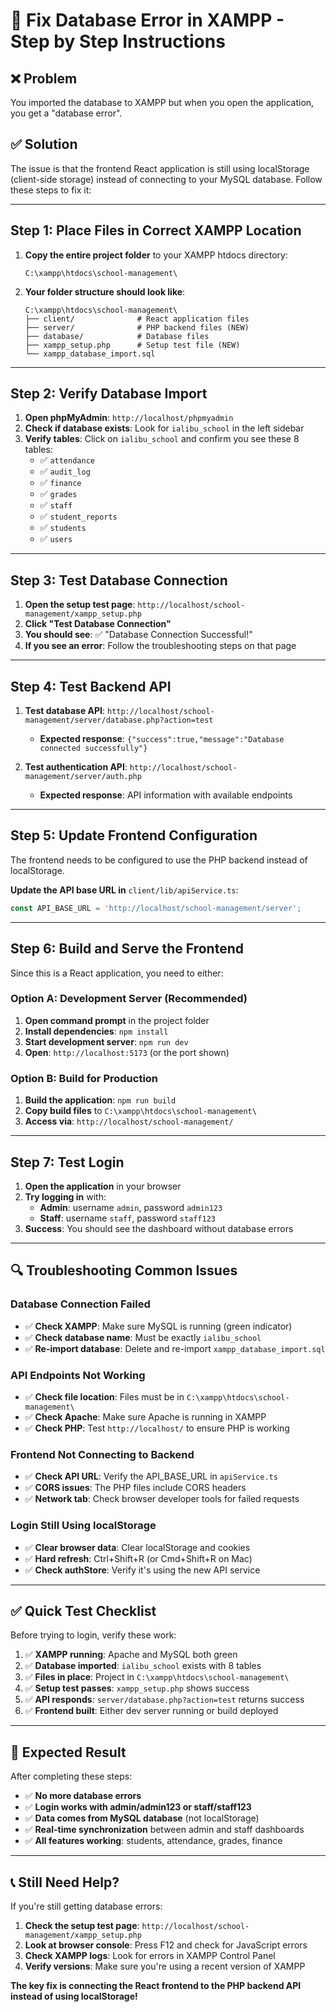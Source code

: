# 🔧 Fix Database Error in XAMPP - Step by Step Instructions

## ❌ **Problem**
You imported the database to XAMPP but when you open the application, you get a "database error".

## ✅ **Solution**
The issue is that the frontend React application is still using localStorage (client-side storage) instead of connecting to your MySQL database. Follow these steps to fix it:

---

## **Step 1: Place Files in Correct XAMPP Location**

1. **Copy the entire project folder** to your XAMPP htdocs directory:
   ```
   C:\xampp\htdocs\school-management\
   ```

2. **Your folder structure should look like**:
   ```
   C:\xampp\htdocs\school-management\
   ├── client/              # React application files
   ├── server/              # PHP backend files (NEW)
   ├── database/            # Database files
   ├── xampp_setup.php      # Setup test file (NEW)
   └── xampp_database_import.sql
   ```

---

## **Step 2: Verify Database Import**

1. **Open phpMyAdmin**: `http://localhost/phpmyadmin`
2. **Check if database exists**: Look for `ialibu_school` in the left sidebar
3. **Verify tables**: Click on `ialibu_school` and confirm you see these 8 tables:
   - ✅ `attendance`
   - ✅ `audit_log`
   - ✅ `finance`
   - ✅ `grades`
   - ✅ `staff`
   - ✅ `student_reports`
   - ✅ `students`
   - ✅ `users`

---

## **Step 3: Test Database Connection**

1. **Open the setup test page**: `http://localhost/school-management/xampp_setup.php`
2. **Click "Test Database Connection"**
3. **You should see**: ✅ "Database Connection Successful!"
4. **If you see an error**: Follow the troubleshooting steps on that page

---

## **Step 4: Test Backend API**

1. **Test database API**: `http://localhost/school-management/server/database.php?action=test`
   - **Expected response**: `{"success":true,"message":"Database connected successfully"}`

2. **Test authentication API**: `http://localhost/school-management/server/auth.php`
   - **Expected response**: API information with available endpoints

---

## **Step 5: Update Frontend Configuration**

The frontend needs to be configured to use the PHP backend instead of localStorage.

**Update the API base URL in** `client/lib/apiService.ts`:
```typescript
const API_BASE_URL = 'http://localhost/school-management/server';
```

---

## **Step 6: Build and Serve the Frontend**

Since this is a React application, you need to either:

### **Option A: Development Server (Recommended)**
1. **Open command prompt** in the project folder
2. **Install dependencies**: `npm install`
3. **Start development server**: `npm run dev`
4. **Open**: `http://localhost:5173` (or the port shown)

### **Option B: Build for Production**
1. **Build the application**: `npm run build`
2. **Copy build files** to `C:\xampp\htdocs\school-management\`
3. **Access via**: `http://localhost/school-management/`

---

## **Step 7: Test Login**

1. **Open the application** in your browser
2. **Try logging in** with:
   - **Admin**: username `admin`, password `admin123`
   - **Staff**: username `staff`, password `staff123`
3. **Success**: You should see the dashboard without database errors

---

## **🔍 Troubleshooting Common Issues**

### **Database Connection Failed**
- ✅ **Check XAMPP**: Make sure MySQL is running (green indicator)
- ✅ **Check database name**: Must be exactly `ialibu_school`
- ✅ **Re-import database**: Delete and re-import `xampp_database_import.sql`

### **API Endpoints Not Working**
- ✅ **Check file location**: Files must be in `C:\xampp\htdocs\school-management\`
- ✅ **Check Apache**: Make sure Apache is running in XAMPP
- ✅ **Check PHP**: Test `http://localhost/` to ensure PHP is working

### **Frontend Not Connecting to Backend**
- ✅ **Check API URL**: Verify the API_BASE_URL in `apiService.ts`
- ✅ **CORS issues**: The PHP files include CORS headers
- ✅ **Network tab**: Check browser developer tools for failed requests

### **Login Still Using localStorage**
- ✅ **Clear browser data**: Clear localStorage and cookies
- ✅ **Hard refresh**: Ctrl+Shift+R (or Cmd+Shift+R on Mac)
- ✅ **Check authStore**: Verify it's using the new API service

---

## **✅ Quick Test Checklist**

Before trying to login, verify these work:

1. ✅ **XAMPP running**: Apache and MySQL both green
2. ✅ **Database imported**: `ialibu_school` exists with 8 tables  
3. ✅ **Files in place**: Project in `C:\xampp\htdocs\school-management\`
4. ✅ **Setup test passes**: `xampp_setup.php` shows success
5. ✅ **API responds**: `server/database.php?action=test` returns success
6. ✅ **Frontend built**: Either dev server running or build deployed

---

## **🎯 Expected Result**

After completing these steps:

- ✅ **No more database errors**
- ✅ **Login works with admin/admin123 or staff/staff123**
- ✅ **Data comes from MySQL database** (not localStorage)
- ✅ **Real-time synchronization** between admin and staff dashboards
- ✅ **All features working**: students, attendance, grades, finance

---

## **📞 Still Need Help?**

If you're still getting database errors:

1. **Check the setup test page**: `http://localhost/school-management/xampp_setup.php`
2. **Look at browser console**: Press F12 and check for JavaScript errors
3. **Check XAMPP logs**: Look for errors in XAMPP Control Panel
4. **Verify versions**: Make sure you're using a recent version of XAMPP

**The key fix is connecting the React frontend to the PHP backend API instead of using localStorage!**
